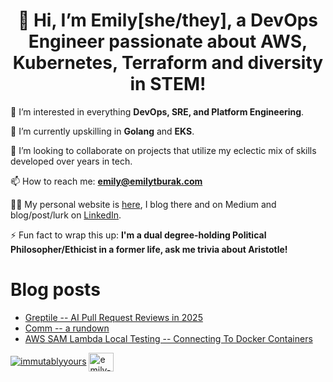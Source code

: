 <h1 align="center">👋 Hi, I’m Emily[she/they], a DevOps Engineer passionate about AWS, Kubernetes, Terraform and diversity in STEM!</h1>

👀 I’m interested in everything **DevOps, SRE, and Platform Engineering**.

🌱 I’m currently upskilling in **Golang** and **EKS**.

💞️ I’m looking to collaborate on projects that utilize my eclectic mix of skills developed over years in tech.

📫 How to reach me: **emily@emilytburak.com**

👨‍💻 My personal website is [here](https://emilytburak.net/), I blog there and on Medium and blog/post/lurk on [LinkedIn](https://www.linkedin.com/in/emily-burak/).

⚡ Fun fact to wrap this up: **I'm a dual degree-holding Political Philosopher/Ethicist in a former life, ask me trivia about Aristotle!**

# Blog posts

<!-- BLOG-POST-LIST:START -->
- [Greptile -- AI Pull Request Reviews in 2025](https://emilytburak.net/posts/2025-05-25-greptile-ai-pr-tools/)
- [Comm -- a rundown](https://emilytburak.net/posts/2025-03-15-comm-a-rundown/)
- [AWS SAM Lambda Local Testing -- Connecting To Docker Containers](https://emilytburak.net/posts/2025-03-10-aws-sam-lambda-connecting-to-docker/)
<!-- BLOG-POST-LIST:END -->

<p align="left"> <a href="https://twitter.com/immutablyyours" target="blank"><img src="https://img.shields.io/twitter/follow/immutablyyours?logo=twitter&style=for-the-badge" alt="immutablyyours" /></a> 
<a href="https://www.linkedin.com/in/emily-burak/" target="blank"><img align="center" src="https://cdn.jsdelivr.net/npm/simple-icons@3.0.1/icons/linkedin.svg" alt="emily-burak" height="30" width="40" /></a> </p>
